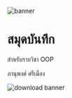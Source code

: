 ![banner](https://picsum.photos/800/250)

# สมุดบันทึก

สำหรับรายวิชา OOP

ภานุพงศ์ ศรีเมือง

![download banner](119215320_202143767934866_1367735202402701794_n/banner.jpa)

